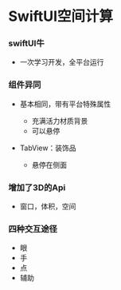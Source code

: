 # SwiftUI空间计算

### swiftUI牛
* 一次学习开发，全平台运行

### 组件异同
* 基本相同，带有平台特殊属性
	* 充满活力材质背景
	* 可以悬停

* TabView：装饰品
	* 悬停在侧面

### 增加了3D的Api
* 窗口，体积，空间

### 四种交互途径
* 眼
* 手
* 点
* 辅助
